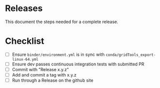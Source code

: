# Releases

This document the steps needed for a complete release.

# Checklist

 - [ ] Ensure `binder/environment.yml` is in sync with `conda/gridTools_export-linux-64.yml`
 - [ ] Ensure dev passes continuous integration tests with submitted PR
 - [ ] Commit with "Release x.y.z"
 - [ ] Add and commit a tag with x.y.z
 - [ ] Run through a Release on the github site

